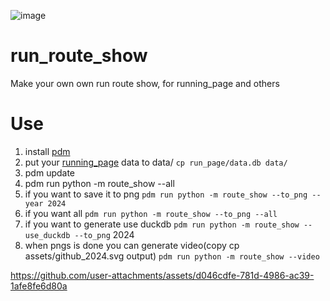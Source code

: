 ![image](https://github.com/user-attachments/assets/285e7866-80dc-4c64-aaa7-cbbd05bf09dd)


# run_route_show
Make your own own run route show, for running_page and others

# Use
1. install [pdm](https://pdm-project.org/en/latest/)
2. put your [running_page](https://github.com/yihong0618/running_page) data to data/  `cp run_page/data.db data/`
3. pdm update
4. pdm run python -m route_show --all
5. if you want to save it to png `pdm run python -m route_show --to_png --year 2024`
6. if you want all  `pdm run python -m route_show --to_png --all`
7. if you want to generate use duckdb `pdm run python -m route_show --use_duckdb --to_png` 2024
8. when pngs is done you can generate video(copy  cp assets/github_2024.svg output) `pdm run python -m route_show --video` 

https://github.com/user-attachments/assets/d046cdfe-781d-4986-ac39-1afe8fe6d80a

